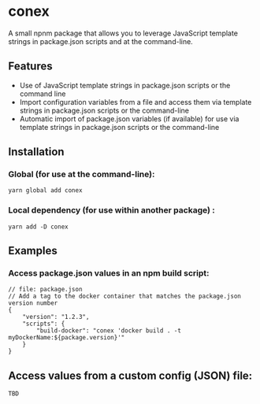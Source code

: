 # conex
A small npnm package that allows you to leverage JavaScript template strings in package.json scripts and at the command-line.

## Features
* Use of JavaScript template strings in package.json scripts or the command line
* Import configuration variables from a file and access them via template strings in package.json scripts or the command-line
* Automatic import of package.json variables (if available) for use via template strings in package.json scripts or the command-line

## Installation

### Global (for use at the command-line):
```
yarn global add conex
```
### Local dependency (for use within another package) :
```
yarn add -D conex
```

## Examples
### Access package.json values in an npm build script:
```
// file: package.json
// Add a tag to the docker container that matches the package.json version number
{
    "version": "1.2.3",
    "scripts": {
        "build-docker": "conex 'docker build . -t myDockerName:${package.version}'"
    }
}
```

## Access values from a custom config (JSON) file:
```
TBD
```
